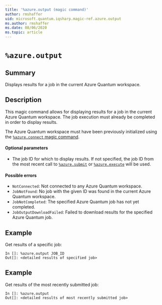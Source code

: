 ```yaml
---
title: '%azure.output (magic command)'
author: rmshaffer
uid: microsoft.quantum.iqsharp.magic-ref.azure.output
ms.author: rmshaffer
ms.date: 08/06/2020
ms.topic: article
---
```


<!--
    NB: This file has been automatically generated from Microsoft.Quantum.IQSharp.AzureClient.dll,
        please do not manually edit it.

    [DEBUG] JSON source:
        {"Name": "%azure.output", "Documentation": {"Summary": "Displays results for a job in the current Azure Quantum workspace.", "Full": null, "Description": "\r\nThis magic command allows for displaying results for a job in the current \r\nAzure Quantum workspace.\r\nThe job execution must already be completed in order to display\r\nresults.\r\n\r\nThe Azure Quantum workspace must have been previously initialized\r\nusing the [`%azure.connect` magic command](https://docs.microsoft.com/qsharp/api/iqsharp-magic/azure.connect).\r\n\r\n#### Optional parameters\r\n\r\n- The job ID for which to display results. If not specified, the job ID from\r\nthe most recent call to [`%azure.submit`](https://docs.microsoft.com/qsharp/api/iqsharp-magic/azure.submit)\r\nor [`%azure.execute`](https://docs.microsoft.com/qsharp/api/iqsharp-magic/azure.execute) will be used.\r\n\r\n#### Possible errors\r\n\r\n- `NotConnected`: Not connected to any Azure Quantum workspace.\r\n- `JobNotFound`: No job with the given ID was found in the current Azure Quantum workspace.\r\n- `JobNotCompleted`: The specified Azure Quantum job has not yet completed.\r\n- `JobOutputDownloadFailed`: Failed to download results for the specified Azure Quantum job.\r\n                    ", "Remarks": null, "Examples": ["\r\nGet results of a specific job:\r\n```\r\nIn []: %azure.output JOB_ID\r\nOut[]: <detailed results of specified job>\r\n```\r\n                        ", "\r\nGet results of the most recently submitted job:\r\n```\r\nIn []: %azure.output\r\nOut[]: <detailed results of most recently submitted job>\r\n```\r\n                        "], "SeeAlso": null}, "AssemblyName": "Microsoft.Quantum.IQSharp.AzureClient"}
-->

# `%azure.output`

## Summary

Displays results for a job in the current Azure Quantum workspace.

## Description

This magic command allows for displaying results for a job in the current
Azure Quantum workspace.
The job execution must already be completed in order to display
results.

The Azure Quantum workspace must have been previously initialized
using the [`%azure.connect` magic command](https://docs.microsoft.com/qsharp/api/iqsharp-magic/azure.connect).

#### Optional parameters

- The job ID for which to display results. If not specified, the job ID from
the most recent call to [`%azure.submit`](https://docs.microsoft.com/qsharp/api/iqsharp-magic/azure.submit)
or [`%azure.execute`](https://docs.microsoft.com/qsharp/api/iqsharp-magic/azure.execute) will be used.

#### Possible errors

- `NotConnected`: Not connected to any Azure Quantum workspace.
- `JobNotFound`: No job with the given ID was found in the current Azure Quantum workspace.
- `JobNotCompleted`: The specified Azure Quantum job has not yet completed.
- `JobOutputDownloadFailed`: Failed to download results for the specified Azure Quantum job.

## Example

Get results of a specific job:
```
In []: %azure.output JOB_ID
Out[]: <detailed results of specified job>
```

## Example

Get results of the most recently submitted job:
```
In []: %azure.output
Out[]: <detailed results of most recently submitted job>
```
